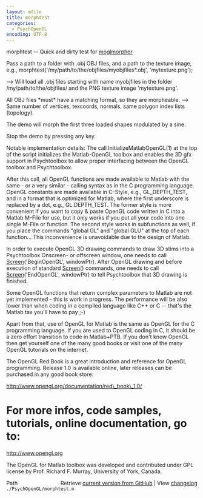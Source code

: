 ```yaml
---
layout: mfile
title: morphtest
categories:
  - PsychOpenGL
encoding: UTF-8
---
```


morphtest -- Quick and dirty test for [moglmorpher](/docs/moglmorpher)

Pass a path to a folder with .obj OBJ files, and a path to the texture image,
e.g.,
morphtest('/my/path/to/the/objfiles/myobjfiles\*.obj', 'mytexture.png');

\--\> Will load all .obj files starting with name myobjfiles in the folder
/my/path/to/the/objfiles/ and the PNG texture image 'mytexture.png'.

All OBJ files \*must\* have a matching format, so they are morpheable. --\>
Same number of vertices, texcoords, normals, same polygon index lists
(topology).

The demo will morph the first three loaded shapes modulated by a sine.

Stop the demo by pressing any key.

Notable implementation details:
The call InitializeMatlabOpenGL(1) at the top of the script initializes the
Matlab-OpenGL toolbox and enables the 3D gfx support in Psychtoolbox to
allow proper interfacing between the OpenGL toolbox and Psychtoolbox.

After this call, all OpenGL functions are made available to Matlab with
the same - or a very similar - calling syntax as in the C programming
language. OpenGL constants are made available in C-Style, e.g.,
GL\_DEPTH\_TEST, and in a format that is optimized for Matlab, where the
first underscore is replaced by a dot, e.g., GL.DEPTH\_TEST. The former
style is more convenient if you want to copy & paste OpenGL code written
in C into a Matlab M-File for use, but it only works if you put all your
code into one single M-File or function. The second style works in
subfunctions as well, if you place the commands "global GL" and "global
GLU" at the top of each function... This inconvenience is unavoidable due
to the design of Matlab.

In order to execute OpenGL 3D drawing commands to draw 3D stims into a
Psychtoolbox Onscreen- or offscreen window, one needs to call
[Screen](/docs/Screen)('BeginOpenGL', windowPtr). After OpenGL drawing and before
execution of standard [Screen](/docs/Screen)() commands, one needs to call
[Screen](/docs/Screen)('EndOpenGL', windowPtr) to tell Psychtoolbox that 3D drawing is
finished.

Some OpenGL functions that return complex parameters to Matlab are not
yet implemented - this is work in progress. The performance will be also
lower than when coding in a compiled language like C++ or C -- that's the
Matlab tax you'll have to pay ;-)

Apart from that, use of OpenGL for Matlab is the same as OpenGL for the C
programming language. If you are used to OpenGL coding in C, it should be
a zero effort transition to code in Matlab+PTB. If you don't know OpenGL
then get yourself one of the many good books or visit one of the many
OpenGL tutorials on the internet.

The OpenGL Red Book is a great introduction and reference for OpenGL
programming. Release 1.0 is available online, later releases can be
purchased in any good book store:

http://www.opengl.org/documentation/red\_book\_1.0/

# For more infos, code samples, tutorials, online documentation, go to:

http://www.opengl.org

The OpenGL for Matlab toolbox was developed and contributed under
GPL license by Prof. Richard F. Murray, University of York, Canada.


<div class="code_header" style="text-align:right;">
  <span style="float:left;">Path&nbsp;&nbsp;</span> <span class="counter">Retrieve <a href=
  "https://raw.github.com/Psychtoolbox-3/Psychtoolbox-3/beta/./PsychOpenGL/morphtest.m">current version from GitHub</a> | View <a href=
  "https://github.com/Psychtoolbox-3/Psychtoolbox-3/commits/beta/./PsychOpenGL/morphtest.m">changelog</a></span>
</div>
<div class="code">
  <code>./PsychOpenGL/morphtest.m</code>
</div>
